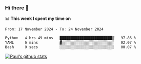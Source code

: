 ### Hi there 👋

📊 **This week I spent my time on**
<!--START_SECTION:waka-->

```txt
From: 17 November 2024 - To: 24 November 2024

Python   4 hrs 49 mins   ████████████████████████▒   97.86 %
YAML     6 mins          ▓░░░░░░░░░░░░░░░░░░░░░░░░   02.07 %
Bash     0 secs          ░░░░░░░░░░░░░░░░░░░░░░░░░   00.07 %
```

<!--END_SECTION:waka-->


[![Paul's github stats](https://github-readme-stats.vercel.app/api?username=mickeyouyou&theme=dracula&show_icons=true)](https://github.com/anuraghazra/github-readme-stats)
